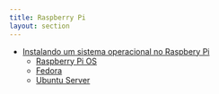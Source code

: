 ```yaml
---
title: Raspberry Pi
layout: section
---
```


* [Instalando um sistema operacional no Raspbery Pi](os-installation)
    * [Raspberry Pi OS](os-installation#raspberry-pi-os)
    * [Fedora](os-installation#fedora)
    * [Ubuntu Server](os-installation#ubuntu-server)
